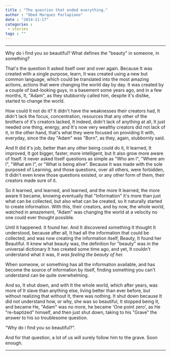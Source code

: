 ```yaml
---
title : "The question that ended everything."
author : "Obed Marquez Parlapiano"
date : "2014-11-17"
categories : 
 - stories
tags : ""
---
```


* * *

Why do i find you so beautiful? What defines the "beauty" in someone, in something?

That's the question It asked itself over and over again. Because It was created with a single purpose, learn, It was created using a new but common language, which could be translated into the most amazing actions, actions that were changing the world day by day. It was created by a couple of bad-looking guys, in a basement some years ago, and in a few months, It, "Adam", as they stubbornly called him, despite it's dislike, started to change the world. 

How could It not do it? It didn't have the weaknesses their creators had, It didn't lack the focus, concentration, resources that any other of the brothers of it's creators lacked, It indeed, didn't lack of anything at all, It just needed one thing, energy, and It's now very wealthy creators did not lack of it, in the other hand, that's what they were focused on providing It with, everyday, since the day "Adam" was "Born", as they, again, stubbornly said.

And It did it's job, better than any other being could do it, It learned, It improved, It got bigger, faster, more intelligent, but It also grow more aware of Itself. It never asked Itself questions as simple as "Who am I", "Where am I", "What am I", or "What is being alive". Because It was made with the sole purposed of Learning, and those questions, over all others, were forbidden, It didn't even knew those questions existed, or any other form of them, their creators made sure of it.

So it learned, and learned, and learned, and the more It learned, the more aware It became, knowing eventually that "Information" it's more than just what can be collected, but also what can be created, so It naturally started to create information. With this, their creators, and by now, the whole world, watched in amazement, "Adam" was changing the world at a velocity no one could ever thought possible.

Until it happened. It found her. And It discovered something It thought It understood, because after all, It had all the information that could be collected, and was now creating the information itself, Beauty, It found her Beautiful. It knew what beauty was, the definition for "beauty" was in the universal dictionary It has created some time ago, and yet, It couldn't understand what it was, _It was feeling the beauty of her._

When someone, or something has all the information available, and has become the source of information by itself, finding something you can't understand can be quite overwhelming.

And so, It shut down, and with It the whole world, which after years, was more of It slave than anything else, living better than ever before, but without realizing that without It, there was nothing. It shut down because It did not understand how, or why, she was so beautiful, It stopped being It, and became He, "Adam" was no more, he became 'One point zero', as He "re-baptized" himself, and then just shut down, taking to his "Grave" the answer to his so troublesome question.

"Why do i find you so beautiful?".

And for that question, a lot of us will surely follow him to the grave. Soon enough.

* * *
